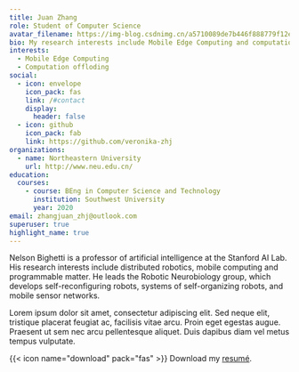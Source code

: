 ```yaml
---
title: Juan Zhang
role: Student of Computer Science
avatar_filename: https://img-blog.csdnimg.cn/a5710089de7b446f888779f12e136fc0.png
bio: My research interests include Mobile Edge Computing and computation offloding.
interests:
  - Mobile Edge Computing
  - Computation offloding
social:
  - icon: envelope
    icon_pack: fas
    link: /#contact
    display:
      header: false
  - icon: github
    icon_pack: fab
    link: https://github.com/veronika-zhj
organizations:
  - name: Northeastern University
    url: http://www.neu.edu.cn/
education:
  courses:
    - course: BEng in Computer Science and Technology
      institution: Southwest University
      year: 2020
email: zhangjuan_zhj@outlook.com
superuser: true
highlight_name: true
---
```


Nelson Bighetti is a professor of artificial intelligence at the Stanford AI Lab. His research interests include distributed robotics, mobile computing and programmable matter. He leads the Robotic Neurobiology group, which develops self-reconfiguring robots, systems of self-organizing robots, and mobile sensor networks.

Lorem ipsum dolor sit amet, consectetur adipiscing elit. Sed neque elit, tristique placerat feugiat ac, facilisis vitae arcu. Proin eget egestas augue. Praesent ut sem nec arcu pellentesque aliquet. Duis dapibus diam vel metus tempus vulputate.

{{< icon name="download" pack="fas" >}} Download my [resumé](https://neu-zhangjuan-1246.netlify.app/uploads/demo_resume.pdf).
